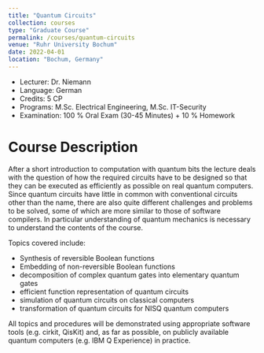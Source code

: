 ```yaml
---
title: "Quantum Circuits"
collection: courses
type: "Graduate Course"
permalink: /courses/quantum-circuits
venue: "Ruhr University Bochum"
date: 2022-04-01
location: "Bochum, Germany"
---
```


* Lecturer: Dr. Niemann
* Language: German
* Credits: 5 CP
* Programs: M.Sc. Electrical Engineering, M.Sc. IT-Security
* Examination: 100 % Oral Exam (30-45 Minutes) + 10 % Homework

Course Description
======

After a short introduction to computation with quantum bits the lecture deals with the question of how the required circuits have to be designed so that they can be executed as efficiently as possible on real quantum computers.
Since quantum circuits have little in common with conventional circuits other than the name, there are also quite different challenges and problems to be solved, some of which are more similar to those of software compilers.
In particular understanding of quantum mechanics is necessary to understand the contents of the course.

Topics covered include:

* Synthesis of reversible Boolean functions
* Embedding of non-reversible Boolean functions
* decomposition of complex quantum gates into elementary quantum gates
* efficient function representation of quantum circuits
* simulation of quantum circuits on classical computers
* transformation of quantum circuits for NISQ quantum computers

All topics and procedures will be demonstrated using appropriate software tools (e.g. cirkit, QisKit) and, as far as possible, on publicly available quantum computers (e.g. IBM Q Experience) in practice.
